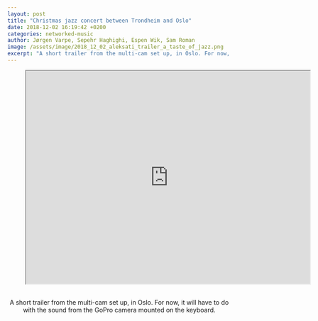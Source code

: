 ```yaml
---
layout: post
title: "Christmas jazz concert between Trondheim and Oslo"
date: 2018-12-02 16:19:42 +0200
categories: networked-music
author: Jørgen Varpe, Sepehr Haghighi, Espen Wik, Sam Roman
image: /assets/image/2018_12_02_aleksati_trailer_a_taste_of_jazz.png
excerpt: "A short trailer from the multi-cam set up, in Oslo. For now, it will have to do with the sound from the GoPro camera mounted on the keyboard."
---
```


<figure align="middle">
<iframe src="https://drive.google.com/a/uio.no/file/d/12Cwom7lIqPe_GqbcpEj4mdhtI7HviqFa/preview" width="640" height="480"></iframe>
</figure>
<br>
<center>A short trailer from the multi-cam set up, in Oslo. For now, it will have to do with the sound from the GoPro camera mounted on the keyboard.</center>
